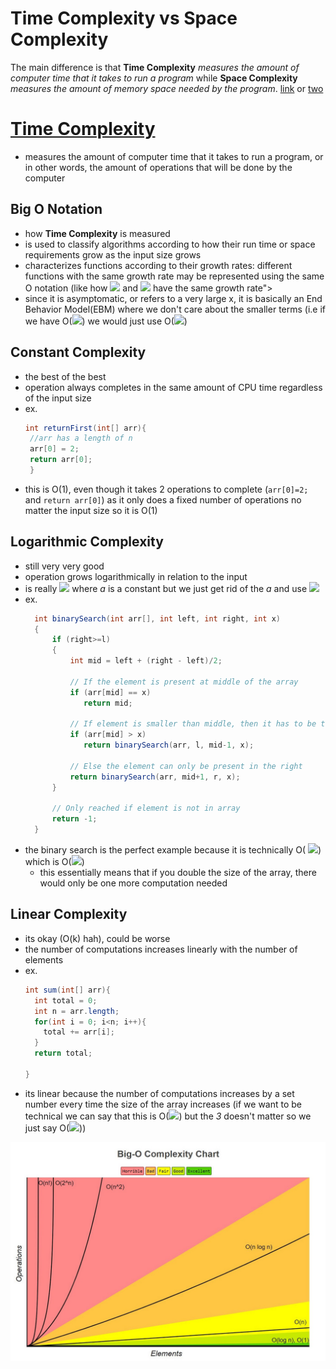 # Time Complexity vs Space Complexity
The main difference is that **Time Complexity** *measures the amount of computer time that it takes to run a program* while **Space Complexity** *measures the amount of memory space needed by the program*. [link](https://courses.cs.northwestern.edu/311/html/space-complexity.html) or [two](https://www.studytonight.com/data-structures/space-complexity-of-algorithms)
# [Time Complexity](https://en.wikipedia.org/wiki/Time_complexity)
- measures the amount of computer time that it takes to run a program, or in other words, the amount of operations that will be done by the computer
## Big O Notation
- how **Time Complexity** is measured
- is used to classify algorithms according to how their run time or space requirements grow as the input size grows
- characterizes functions according to their growth rates: different functions with the same growth rate may be represented using the same O notation (like how <img src="https://render.githubusercontent.com/render/math?math=x^2"> and <img src="https://render.githubusercontent.com/render/math?math=\sqrt{x^4-1}"> have the same growth rate">
- since it is asymptomatic, or refers to a very large x, it is basically an End Behavior Model(EBM) where we don't care about the smaller terms (i.e if we have O(<img src="https://render.githubusercontent.com/render/math?math=n^2 %2B n">) we would just use O(<img src="https://render.githubusercontent.com/render/math?math=n^2">)
## Constant Complexity
- the best of the best
- operation always completes in the same amount of CPU time regardless of the input size
- ex. 
  ```java
  int returnFirst(int[] arr){
   //arr has a length of n
   arr[0] = 2;
   return arr[0];
   }
  ```
- this is O(1), even though it takes 2 operations to complete (```arr[0]=2;``` and ```return arr[0]```) as it only does a fixed number of operations no matter the input size so it is O(1)
## Logarithmic Complexity
- still very very good
- operation grows logarithmically in relation to the input
- is really <img src="https://render.githubusercontent.com/render/math?math=\log_{a}n"> where *a* is a constant but we just get rid of the *a* and use <img src="https://render.githubusercontent.com/render/math?math=\log{n}">
- ex.
  ```java
    int binarySearch(int arr[], int left, int right, int x)
    {
        if (right>=l)
        {
            int mid = left + (right - left)/2;
  
            // If the element is present at middle of the array
            if (arr[mid] == x)
               return mid;
  
            // If element is smaller than middle, then it has to be to the left
            if (arr[mid] > x)
               return binarySearch(arr, l, mid-1, x);
  
            // Else the element can only be present in the right
            return binarySearch(arr, mid+1, r, x);
        }
  
        // Only reached if element is not in array
        return -1;
    }
    ```
- the binary search is the perfect example because it is technically O( <img src="https://render.githubusercontent.com/render/math?math=\log_{2}n">) which is O(<img src="https://render.githubusercontent.com/render/math?math=\log{n}">)
  - this essentially means that if you double the size of the array, there would only be one more computation needed
## Linear Complexity
- its okay (O(k) hah), could be worse
- the number of computations increases linearly with the number of elements
- ex.
  ```java
  int sum(int[] arr){
    int total = 0;
    int n = arr.length;
    for(int i = 0; i<n; i++){
      total += arr[i];
    }
    return total;
  
  }
  ```
- its linear because the number of computations increases by a set number every time the size of the array increases (if we want to be technical we can say that this is O(<img src="https://render.githubusercontent.com/render/math?math=n %2B 3">) but the *3* doesn't matter so we just say O(<img src="https://render.githubusercontent.com/render/math?math=n">))








[<img align = "right" src="https://github.com/Snipexkillo/notes/blob/fbb9498c1ab5367331fb6c1868e70927b326e408/images/Know%20Thy%20Complexities.jpeg?raw=true" width="700"/>](https://github.com/Snipexkillo/notes/blob/fbb9498c1ab5367331fb6c1868e70927b326e408/images/Know%20Thy%20Complexities.jpeg?raw=true)

